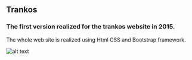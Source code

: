 ## Trankos 

### The first version realized for the trankos website in 2015.
The whole web site is realized using Html CSS and Bootstrap framework.


![alt text](https://i.ibb.co/sP9RHTs/trankos-home-page.jpg)
